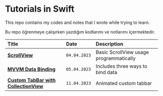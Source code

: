 
# Tutorials in Swift

This repo contains my codes and notes that I wrote while trying to learn.

Bu repo öğrenmeye çalışırken yazdığım kodlarımı ve notlarımı içermektedir.


| Title | Date     | Description                |
| :-------- | :------- | :------------------------- |
| [**ScrollView**](https://github.com/MuhsinCanY/Tutorials-in-Swift/tree/main/Tutorials-in-Swift/ScrollViewExtendable) | `04.04.2023` | Basic ScrollView usage programmatically |
| [**MVVM Data Binding**](https://github.com/MuhsinCanY/Tutorials-in-Swift/tree/main/Tutorials-in-Swift/MVVMDataBinding) | `05.04.2023` | Includes three ways to bind data |
| [**Custom TabBar with CollectionView**](https://github.com/MuhsinCanY/Tutorials-in-Swift/tree/main/Tutorials-in-Swift/CustomTabbar) | `11.04.2023` | Animated custom tabbar |
